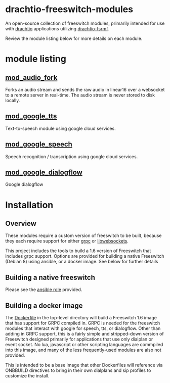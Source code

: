 # drachtio-freeswitch-modules
An open-source collection of freeswitch modules, primarily intended for use with [drachtio](https://drachtio.org) applications utilizing [drachtio-fsrmf](https://www.npmjs.com/package/drachtio-fsmrf).  

Review the module listing below for more details on each module.

# module listing

## [mod_audio_fork](modules/mod_audio_fork/README.md)
Forks an audio stream and sends the raw audio in linear16 over a websocket to a remote server in real-time. The audio stream is never stored to disk locally.

## [mod_google_tts](modules/mod_google_tts/README.md)
Text-to-speech module using google cloud services.

## [mod_google_speech](modules/mod_google_tts/README.md)
Speech recognition / transcription using google cloud services.

## [mod_google_dialogflow](modules/mod_google_dialogflow/README.md)
Google dialogflow

# Installation

## Overview
These modules require a custom version of freeswitch to be built, because they each require support for either  [grpc](https://github.com/grpc/grpc) or [libwebsockets](libwebsockets.org).  

This project includes the tools to build a 1.6 version of Freeswitch that includes grpc support.  Options are provided for building a native Freeswitch (Debian 8) using ansible, or a docker image.  See below for further details

## Building a native freeswitch
Please see the [ansible role](./ansible-role-drachtio-freeswitch/README.md) provided.

## Building a docker image
The [Dockerfile](./Dockerfile) in the top-level directory will build a Freeswitch 1.6 image that has support for GRPC compiled in.  GRPC is needed for the freeswitch modules that interact with google for speech, tts, or dialogflow.  Other than adding in GRPC support, this is a fairly simple and stripped-down version of Freeswitch designed primarily for applications that use only dialplan or event socket.  No lua, javascript or other scripting languages are commpiled into this image, and many of the less frequently-used modules are also not provided.

This is intended to be a base image that other Dockerfiles will reference via ONBBUILD directives to bring in their own dialplans and sip profiles to customize the install.
